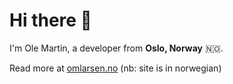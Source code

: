 # Hi there 👋 
I'm Ole Martin, a developer from **Oslo, Norway** 🇳🇴. 

Read more at [omlarsen.no](www.omlarsen.no) (nb: site is in norwegian)
